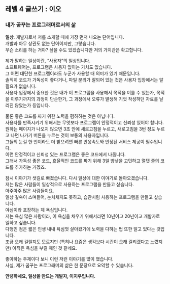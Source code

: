## 레벨 4 글쓰기 : 이오
### 내가 꿈꾸는 프로그래머로서의 삶

**일상**. 개발자로서 저를 소개할 때에 가장 먼저 나오는 단어입니다.  
개발과 아무 상관도 없는 단어이지만, 그렇습니다.   
무슨 소리를 하는 거야? 싶을 수도 있겠습니다만 저의 가치관은 확고합니다.  

제가 말하는 일상이란, “사용자”의 일상입니다.  
소프트웨어는, 프로그램은 사용자 없이는 가치도 없습니다.  
그 어떤 대단한 프로그램이라도 누군가 사용할 때 의미가 있기 때문입니다.  
솔직히 코드가 가독성이 좋다거나, 파일 분리가 잘되어 있는 것은 사용자 입장에서는 알 필요가 없습니다.  
사용자 입장에서 중요한 것은 내가 이 프로그램을 사용해서 목적을 이룰 수 있는가, 목적을 이루기까지의 과정이 단순한가, 그 과정에서 오류가 발생해 기껏 작성하던 자료를 날리진 않았는가 등입니다.  
  
물론 좋은 코드를 짜기 위한 노력을 폄하하는 것은 아닙니다.  
사용자를 만족시키기 위해서는 무엇보다 프로그램이 안정적이고 신뢰성 있어야 합니다.  
원하는 페이지가 나오지 않으면 3초 안에 새로고침을 누르고, 새로고침을 3번 정도 누르고 나면 나가기 버튼을 누르는 것이 보통의 사용자입니다.  
그들의 눈길 한 번이라도 더 받으려면 빠른 반응속도와 안정된 서비스 제공이 필수입니다.  
이런 안정적이고 신뢰성 있는 프로그램은 좋은 코드에서 나옵니다.  
그래서 가독성 좋은 코드, 효율적인 코드를 짜기 위해 3일 밤낮을 고민하고 열댓 줄의 코드를 추가하는 거겠죠.  

잠시 이야기가 샛길로 빠졌습니다. 다시 일상에 대한 이야기로 돌아오겠습니다.  
저는 많은 사람들이 일상적으로 사용하는 프로그램을 만들고 싶습니다.  
아주아주 많은 사람들이요.  
일상 깊숙이 스며들어, 눈치채지도 못하고, 습관처럼 사용하는 프로그램을 만들고 싶습니다.  
야심이라 포장하는 제 욕심입니다.  
저는 욕심 많은 사람이라, 이 욕심을 채우기 위해서라면 10년이고 20년이고 개발자로 일하고 싶습니다.  
다행인 점은 짧은 인생 내내 욕심껏 살아왔기에 노력을 다하는 법 또한 알고 있다는 것입니다.  
조금 오래 걸릴지도 모르지만 (특히나 요즘은 생각보다 시간이 오래 걸리겠다고 느꼈지만) 아직은 욕심을 부릴 때인 것 같네요.  

좋아하는 주제이다 보니 이런 저런 이야기를 많이 했습니다.  
사실, 제가 꿈꾸는 프로그래머의 삶은 한 문장으로 요약할 수 있습니다.  

**안녕하세요, 일상을 만드는 개발자, 이지우입니다.**
